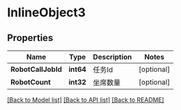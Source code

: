 # InlineObject3

## Properties

Name | Type | Description | Notes
------------ | ------------- | ------------- | -------------
**RobotCallJobId** | **int64** | 任务Id | [optional] 
**RobotCount** | **int32** | 坐席数量 | [optional] 

[[Back to Model list]](../README.md#documentation-for-models) [[Back to API list]](../README.md#documentation-for-api-endpoints) [[Back to README]](../README.md)


